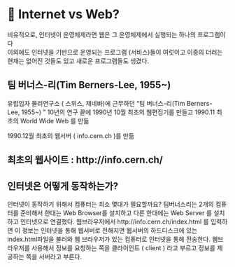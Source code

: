 <h1>👻 Internet vs Web?</h1>
<p> 비유적으로, 인터넷이 운영체제라면 웹은 그 운영체제에서 실행되는 하나의 프로그램이다 <br>
이외에도 인터넷을 기반으로 운영되는 프로그램 (서비스)들이 여럿이고 이중의 더러는 현재는 없어진 것들도 있고 새로운 프로그램들도 생겼다.
</p>

<h2> 팀 버너스-리(Tim Berners-Lee, 1955~) </h2>
<p>   
유럽입자 물리연구소 ( 스위스,  제네바)에 근무하던 “팀 버너스-리(Tim Berners-Lee, 1955~) ” 
10년의 연구 끝에 1990년 10월 최초의 웹편집기를 만들고
1990.11 최초의 World Wide Web 를 만듦 </br>

1990.12월 최초의 웹서버 ( info.cern.ch )를 만듦  </p>
<h2> 최초의 웹사이트 :  http://info.cern.ch/</h2>

<h2>인터넷은 어떻게 동작하는가? </h2> 
<p> 인터넷이 동작하기 위해서 컴퓨터는 최소 몇대가 필요할까요? 팀버너스리는 2개의 컴퓨터를 준비해서 한대는 Web Browser를 설치하고 다른 한대에는 Web Server 를 설치하고 인터넷으로 연결했다. 
웹브라우저에서 http://info.cern.ch/index.html 를 입력하면 이 정보는 인터넷을 통해 웹서버로 전해지면 웹서버의 하드디스크에 있는 index.html파일을 불러와 웹 브라우저가 있는 컴퓨터로 인터넷을 통해 전송한다.
웹브라우저를 사용해서 정보를 요청하는 쪽을 클라이언트 ( client ) 라고 부르고 정보를 제공하는 쪽을 서버라고 부른다.

</p>

